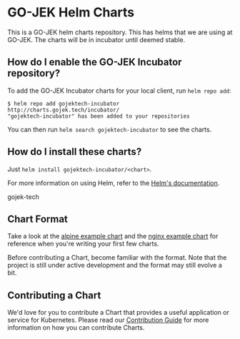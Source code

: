 # GO-JEK Helm Charts

This is a GO-JEK helm charts repository. This has helms that we are using at GO-JEK. The charts will be in incubator until deemed stable.

## How do I enable the GO-JEK Incubator repository?

To add the GO-JEK Incubator charts for your local client, run `helm repo add`:

```
$ helm repo add gojektech-incubator http://charts.gojek.tech/incubator/
"gojektech-incubator" has been added to your repositories
```

You can then run `helm search gojektech-incubator` to see the charts.

## How do I install these charts?

Just `helm install gojektech-incubator/<chart>`. 

For more information on using Helm, refer to the [Helm's documentation](https://github.com/kubernetes/helm#docs).

gojek-tech
## Chart Format

Take a look at the [alpine example chart](https://github.com/kubernetes/helm/tree/master/docs/examples/alpine) and the [nginx example chart](https://github.com/kubernetes/helm/tree/master/docs/examples/nginx) for reference when you're writing your first few charts.

Before contributing a Chart, become familiar with the format. Note that the project is still under active development and the format may still evolve a bit.


## Contributing a Chart

We'd love for you to contribute a Chart that provides a useful application or service for Kubernetes. Please read our [Contribution Guide](CONTRIBUTING.md) for more information on how you can contribute Charts.
